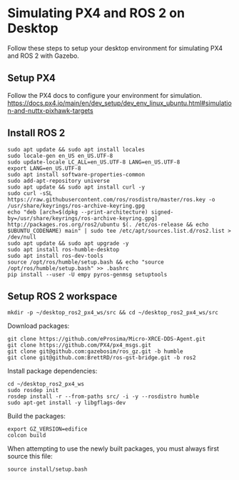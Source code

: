 # Simulating PX4 and ROS 2 on Desktop
Follow these steps to setup your desktop environment for simulating PX4 and ROS 2 with Gazebo.

## Setup PX4
Follow the PX4 docs to configure your environment for simulation. <br>
https://docs.px4.io/main/en/dev_setup/dev_env_linux_ubuntu.html#simulation-and-nuttx-pixhawk-targets <br>

## Install ROS 2
```
sudo apt update && sudo apt install locales
sudo locale-gen en_US en_US.UTF-8
sudo update-locale LC_ALL=en_US.UTF-8 LANG=en_US.UTF-8
export LANG=en_US.UTF-8
sudo apt install software-properties-common
sudo add-apt-repository universe
sudo apt update && sudo apt install curl -y
sudo curl -sSL https://raw.githubusercontent.com/ros/rosdistro/master/ros.key -o /usr/share/keyrings/ros-archive-keyring.gpg
echo "deb [arch=$(dpkg --print-architecture) signed-by=/usr/share/keyrings/ros-archive-keyring.gpg] http://packages.ros.org/ros2/ubuntu $(. /etc/os-release && echo $UBUNTU_CODENAME) main" | sudo tee /etc/apt/sources.list.d/ros2.list > /dev/null
sudo apt update && sudo apt upgrade -y
sudo apt install ros-humble-desktop
sudo apt install ros-dev-tools
source /opt/ros/humble/setup.bash && echo "source /opt/ros/humble/setup.bash" >> .bashrc
pip install --user -U empy pyros-genmsg setuptools
```
## Setup ROS 2 workspace
```
mkdir -p ~/desktop_ros2_px4_ws/src && cd ~/desktop_ros2_px4_ws/src

```
Download packages:
```
git clone https://github.com/eProsima/Micro-XRCE-DDS-Agent.git
git clone https://github.com/PX4/px4_msgs.git
git clone git@github.com:gazebosim/ros_gz.git -b humble
git clone git@github.com:BrettRD/ros-gst-bridge.git -b ros2
```
Install package dependencies:
```
cd ~/desktop_ros2_px4_ws
sudo rosdep init
rosdep install -r --from-paths src/ -i -y --rosdistro humble
sudo apt-get install -y libgflags-dev
```
Build the packages:
```
export GZ_VERSION=edifice
colcon build
```
When attempting to use the newly built packages, you must always first source this file:
```
source install/setup.bash
```
